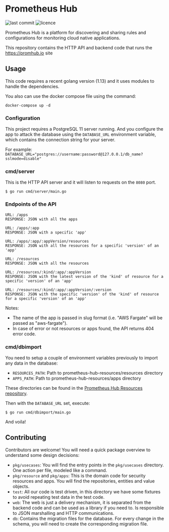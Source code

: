 # Prometheus Hub

![last commit](https://flat.badgen.net/github/last-commit/sysdiglabs/prometheus-hub-backend?icon=github) ![licence](https://flat.badgen.net/github/license/sysdiglabs/prometheus-hub-backend)

Prometheus Hub is a platform for discovering and sharing rules and 
configurations for monitoring cloud native applications.

This repository contains the HTTP API and backend code that runs the
https://promhub.io site

## Usage

This code requires a recent golang version (1.13) and it uses modules to handle
the dependencies.

You also can use the docker compose file using the command:
```
docker-compose up -d
```

### Configuration

This project requires a PostgreSQL 11 server running. And you configure the app
to attack the database using the `DATABASE_URL` environment variable, which contains
the connection string for your server.

For example: `DATABASE_URL="postgres://username:password@127.0.0.1/db_name?sslmode=disable"`

### cmd/server

This is the HTTP API server and it will listen to requests on the `8080` port.

```
$ go run cmd/server/main.go
```

### Endpoints of the API

```
URL: /apps
RESPONSE: JSON with all the apps

URL: /apps/:app
RESPONSE: JSON with a specific 'app'

URL: /apps/:app/:appVersion/resources
RESPONSE: JSON with all the resources for a specific 'version' of an 'app'

URL: /resources
RESPONSE: JSON with all the resources

URL: /resources/:kind/:app/:appVersion
RESPONSE: JSON with the latest version of the 'kind' of resource for a specific 'version' of an 'app' 

URL: /resources/:kind/:app/:appVersion/:version
RESPONSE: JSON with the specific 'version' of the 'kind' of resource for a specific 'version' of an 'app' 
```

Notes: 
* The name of the app is passed in slug format (i.e. "AWS Fargate" will be passed as "aws-fargate").
* In case of error or not resources or apps found, the API returns 404 error code. 


### cmd/dbimport

You need to setup a couple of environment variables previously to import any
data in the database:

* `RESOURCES_PATH`: Path to prometheus-hub-resources/resources directory
* `APPS_PATH`: Path to prometheus-hub-resources/apps directory

These directories can be found in the [Prometheus Hub Resources repository](https://github.com/sysdiglabs/prometheus-hub-resources).

Then with the `DATABASE_URL` set, execute:

```
$ go run cmd/dbimport/main.go
```

And voila!

## Contributing

Contributors are welcome! You will need a quick package overview to understand
some design decisions:

* `pkg/usecases`: You will find the entry points in the `pkg/usecases` directory.
  One action per file, modeled like a command.
* `pkg/resource` and `pkg/apps`: This is the domain code for security resources
  and apps. You will find the repositories, entities and value objects.
* `test`: All our code is test driven, in this directory we have some fixtures
  to avoid repeating test data in the test code.
* `web`: The web is just a delivery mechanism, it is separated from the backend code
  and can be used as a library if you need to. Is responsible to JSON
  marshalling and HTTP communications.
* `db`: Contains the migration files for the database. For every change
  in the schema, you will need to create the corresponding migration file.
